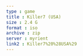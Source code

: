 ```yaml
---
type : game
title : Killer7 (USA)
size : 2.4 G
format : iso
archive : zip
server : myrient
link2 : Killer7%20%28USA%29
---
```

